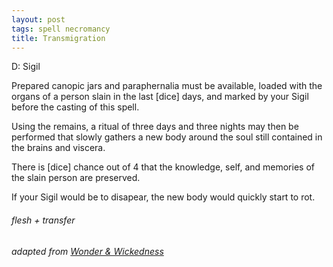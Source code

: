 ```yaml
---
layout: post
tags: spell necromancy
title: Transmigration
---
```

D: Sigil

Prepared canopic jars and paraphernalia must be available, loaded with the organs of a person slain in the last [dice] days, and marked by your Sigil before the casting of this spell. 

Using the remains, a ritual of three days and three nights may then be performed that slowly gathers a new body around the soul still contained in the brains and viscera. 

There is [dice] chance out of 4 that the knowledge, self, and memories of the slain person are preserved.

If your Sigil would be to disapear, the new body would quickly start to rot.

###### flesh + transfer
###### adapted from [Wonder & Wickedness](https://www.drivethrurpg.com/product/145647/Wonder--Wickedness)

